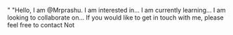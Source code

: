 "
\"Hello, I am @Mrprashu. I am interested in... I am currently learning... I am looking to collaborate on... If you would like to get in touch with me, please feel free to contact Not
